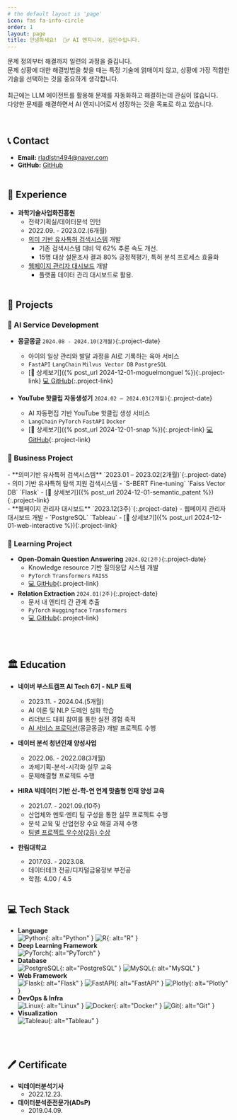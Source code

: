 ```yaml
---
# the default layout is 'page'
icon: fas fa-info-circle
order: 1
layout: page
title: 안녕하세요!  🙋‍♂️ AI 엔지니어, 김인수입니다.
---
```


<script src="{{ '/assets/js/about.js' | relative_url }}"></script>

문제 정의부터 해결까지 일련의 과정을 즐깁니다.<br>
문제 상황에 대한 해결방법을 찾을 때는 특정 기술에 얽매이지 않고, 상황에 가장 적합한 기술을 선택하는 것을 중요하게 생각합니다.<br><br>
최근에는 LLM 에이전트를 활용해 문제를 자동화하고 해결하는데 관심이 많습니다.<br>
다양한 문제를 해결하면서 AI 엔지니어로서 성장하는 것을 목표로 하고 있습니다.

<br>

## 📞 Contact

- **Email:** rladlstn494@naver.com
- **GitHub:** [GitHub](https://github.com/in-sukim)
<br><br>

## 💼  Experience

- **과학기술사업화진흥원**
    - 전략기획실/데이터분석 인턴
    - 2022.09. -  2023.02.(6개월)
    - <a href="#semantic-patent">의미 기반 유사특허 검색시스템</a> 개발
        - 기존 검색시스템 대비 약 62% 추론 속도 개선.
        - 15명 대상 설문조사 결과 80% 긍정적평가, 특허 분석 프로세스 효율화
    - <a href="#web-dashboard">웹페이지 관리자 대시보드</a> 개발
        - 플랫폼 데이터 관리 대시보드로 활용.
<br><br>

## 📁 Projects

### 🌟 AI Service Development
- **몽글몽글** `2024.08 - 2024.10(2개월)`{:.project-date}
  - 아이의 일상 관리와 발달 과정을 AI로 기록하는 육아 서비스
  - `FastAPI` `LangChain` `Milvus Vector DB` `PostgreSQL`
  - [📝 상세보기]({% post_url 2024-12-01-moguelmonguel %}){:.project-link} [💻 GitHub](https://github.com/in-sukim/Mongeul-ML){:.project-link}

- **YouTube 핫클립 자동생성기** `2024.02 – 2024.03(2개월)`{:.project-date}
  - AI 자동편집 기반 YouTube 핫클립 생성 서비스
  - `LangChain` `PyTorch` `FastAPI` `Docker`
  - [📝 상세보기]({% post_url 2024-12-01-snap %}){:.project-link} [💻 GitHub](https://github.com/in-sukim/SNAP){:.project-link}

### 💼 Business Project
<div id="semantic-patent" markdown="1">
- **의미기반 유사특허 검색시스템** `2023.01 – 2023.02(2개월)`{:.project-date}
  - 의미 기반 유사특허 탐색 지원 검색시스템
  - `S-BERT Fine-tuning` `Faiss Vector DB` `Flask`
  - [📝 상세보기]({% post_url 2024-12-01-semantic_patent %}){:.project-link}
</div>

<div id="web-dashboard" markdown="1">
- **웹페이지 관리자 대시보드** `2023.12(3주)`{:.project-date}
  - 웹페이지 관리자 대시보드 개발
  - `PostgreSQL` `Tableau`
  - [📝 상세보기]({% post_url 2024-12-01-web-interactive %}){:.project-link}
</div>

### 🔬 Learning Project
- **Open-Domain Question Answering** `2024.02(2주)`{:.project-date}
  - Knowledge resource 기반 질의응답 시스템 개발
  - `PyTorch` `Transformers` `FAISS`
  - [💻 GitHub](https://github.com/in-sukim/Open_Domain_Question_Answering){:.project-link}
- **Relation Extraction** `2024.01(2주)`{:.project-date}
  - 문서 내 엔티티 간 관계 추출
  - `PyTorch` `Huggingface` `Transformers`
  - [💻 GitHub](https://github.com/in-sukim/Relation_Extraction){:.project-link}

<br><br>

## 🏛 Education

- **네이버 부스트캠프 AI Tech 6기 - NLP 트랙**
    - 2023.11. - 2024.04.(5개월)
    - AI 이론 및 NLP 도메인 심화 학습
    - 리더보드 대회 참여를 통한 실전 경험 축적
    - [AI 서비스 프로덕션](https://github.com/in-sukim/SNAP)(몽글몽글) 개발 프로젝트 수행

- **데이터 분석 청년인재 양성사업**
    - 2022.06. -  2022.08(3개월)
    - 과제기획-분석-시각화 실무 교육
    - 문제해결형 프로젝트 수행

- **HIRA 빅데이터 기반 산-학-연 연계 맞춤형 인재 양성 교육**
    - 2021.07. -  2021.09.(10주)
    - 산업체와 멘토·멘티 팀 구성을 통한 실무 프로젝트 수행
    - 분석 교육 및 산업현장 수요 해결 과제 수행
    - [팀별 프로젝트 우수상(2등) 수상](https://www.hira.or.kr/bbsDummy.do?pgmid=HIRAA020041000100&brdScnBltNo=4&brdBltNo=10427)

- **한림대학교**
  - 2017.03. -  2023.08.
  - 데이터테크 전공/디지털금융정보 부전공
  - 학점: 4.00 / 4.5
<br><br>

## 💻 Tech Stack
- **Language**  
  ![Python](https://img.shields.io/badge/Python-3776AB?style=for-the-badge&logo=python&logoColor=white){: alt="Python" } ![R](https://img.shields.io/badge/R-276DC3?style=for-the-badge&logo=r&logoColor=white){: alt="R" }
- **Deep Learning Framework**  
  ![PyTorch](https://img.shields.io/badge/PyTorch-EE4C2C?style=for-the-badge&logo=pytorch&logoColor=white){: alt="PyTorch" }
- **Database**  
  ![PostgreSQL](https://img.shields.io/badge/PostgreSQL-4169E1?style=for-the-badge&logo=postgresql&logoColor=white){: alt="PostgreSQL" } ![MySQL](https://img.shields.io/badge/MySQL-4479A1?style=for-the-badge&logo=mysql&logoColor=white){: alt="MySQL" }
- **Web Framework**  
  ![Flask](https://img.shields.io/badge/Flask-000000?style=for-the-badge&logo=flask&logoColor=white){: alt="Flask" } ![FastAPI](https://img.shields.io/badge/FastAPI-009688?style=for-the-badge&logo=fastapi&logoColor=white){: alt="FastAPI" } ![Plotly](https://img.shields.io/badge/Plotly-3F4F75?style=for-the-badge&logo=plotly&logoColor=white){: alt="Plotly" }
- **DevOps & Infra**  
  ![Linux](https://img.shields.io/badge/Linux-FCC624?style=for-the-badge&logo=linux&logoColor=black){: alt="Linux" } ![Docker](https://img.shields.io/badge/Docker-2496ED?style=for-the-badge&logo=docker&logoColor=white){: alt="Docker" } ![Git](https://img.shields.io/badge/Git-F05032?style=for-the-badge&logo=git&logoColor=white){: alt="Git" }
- **Visualization**  
  ![Tableau](https://img.shields.io/badge/Tableau-E97627?style=for-the-badge&logo=tableau&logoColor=white){: alt="Tableau" }

<br><br>

## 🖊 Certificate

- **빅데이터분석기사**
  - 2022.12.23.
- **데이터분석준전문가(ADsP)**
  - 2019.04.09.


